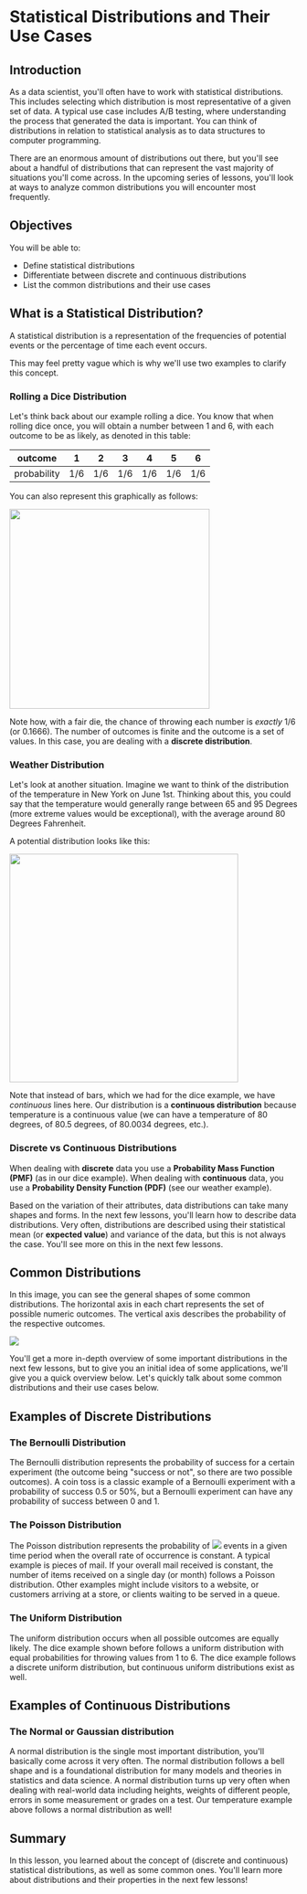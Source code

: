 
# Statistical Distributions and Their Use Cases

## Introduction

As a data scientist, you'll often have to work with statistical distributions.  This includes selecting which distribution is most representative of a given set of data. A typical use case includes A/B testing, where understanding the process that generated the data is important. You can think of distributions in relation to statistical analysis as to data structures to computer programming.

There are an enormous amount of distributions out there, but you'll see about a handful of distributions that can represent the vast majority of situations you'll come across. In the upcoming series of lessons, you'll look at ways to analyze common distributions you will encounter most frequently.

## Objectives

You will be able to:

* Define statistical distributions
* Differentiate between discrete and continuous distributions
* List the common distributions and their use cases

## What is a Statistical Distribution?

A statistical distribution is a representation of the frequencies of potential events or the percentage of time each event occurs.

This may feel pretty vague which is why we'll use two examples to clarify this concept.

### Rolling a Dice Distribution
Let's think back about our example rolling a dice. You know that when rolling dice once, you will obtain a number between 1 and 6, with each outcome to be as likely, as denoted in this table:

| outcome     | 1   | 2   | 3   | 4   | 5   | 6   |
|-------------|-----|-----|-----|-----|-----|-----|
| probability | 1/6 | 1/6 | 1/6 | 1/6 | 1/6 | 1/6 |


You can also represent this graphically as follows:

<img src="images/dice_roll_pmf.png" width="350">

Note how, with a fair die, the chance of throwing each number is _exactly_ 1/6 (or 0.1666). The number of outcomes is finite and the outcome is a set of values. In this case, you are dealing with a **discrete distribution**.


### Weather Distribution

Let's look at another situation. Imagine we want to think of the distribution of the temperature in New York on June 1st. Thinking about this, you could say that the temperature would generally range between 65 and 95 Degrees (more extreme values would be exceptional), with the average around 80 Degrees Fahrenheit.

A potential distribution looks like this:


<img src="images/weather_pdf.png" width="400">

Note that instead of bars, which we had for the dice example, we have _continuous_ lines here. Our distribution is a **continuous distribution** because temperature is a continuous value (we can have a temperature of 80 degrees, of 80.5 degrees, of 80.0034 degrees, etc.).


### Discrete vs Continuous Distributions

When dealing with **discrete** data you use a **Probability Mass Function (PMF)** (as in our dice example). When dealing with **continuous** data, you use a **Probability Density Function (PDF)** (see our weather example).

Based on the variation of their attributes, data distributions can take many shapes and forms. In the next few lessons, you'll learn how to describe data distributions. Very often, distributions are described using their statistical mean (or **expected value**) and variance of the data, but this is not always the case. You'll see more on this in the next few lessons.

## Common Distributions

In this image, you can see the general shapes of some common distributions. The horizontal axis in each chart represents the set of possible numeric outcomes. The vertical axis describes the probability of the respective outcomes.

![](images/dists.png)

You'll get a more in-depth overview of some important distributions in the next few lessons, but to give you an initial idea of some applications, we'll give you a quick overview below.
Let's quickly talk about some common distributions and their use cases below.

## Examples of Discrete Distributions

### The Bernoulli Distribution 

The Bernoulli distribution represents the probability of success for a certain experiment (the outcome being "success or not", so there are two possible outcomes). A coin toss is a classic example of a Bernoulli experiment with a probability of success 0.5 or 50%, but a Bernoulli experiment can have any probability of success between 0 and 1.

### The Poisson Distribution

The Poisson distribution represents the probability of <img src="https://render.githubusercontent.com/render/math?math=n"> events in a given time period when the overall rate of occurrence is constant. A typical example is pieces of mail. If your overall mail received is constant, the number of items received on a single day (or month) follows a Poisson distribution. Other examples might include visitors to a website, or customers arriving at a store, or clients waiting to be served in a queue.

### The Uniform Distribution

The uniform distribution occurs when all possible outcomes are equally likely. The dice example shown before follows a uniform distribution with equal probabilities for throwing values from 1 to 6. The dice example follows a discrete uniform distribution, but continuous uniform distributions exist as well.

## Examples of Continuous Distributions

### The Normal or Gaussian distribution

A normal distribution is the single most important distribution, you'll basically come across it very often. The normal distribution follows a bell shape and is a foundational distribution for many models and theories in statistics and data science. A normal distribution turns up very often when dealing with real-world data including heights, weights of different people, errors in some measurement or grades on a test. Our temperature example above follows a normal distribution as well!


## Summary

In this lesson, you learned about the concept of (discrete and continuous) statistical distributions, as well as some common ones. You'll learn more about distributions and their properties in the next few lessons! 

